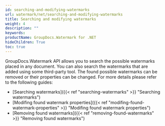 ```yaml
---
id: searching-and-modifying-watermarks
url: watermark/net/searching-and-modifying-watermarks
title: Searching and modifying watermarks
weight: 4
description: ""
keywords: 
productName: GroupDocs.Watermark for .NET
hideChildren: True
toc: true
---
```

GroupDocs.Watermark API allows you to search the possible watermarks placed in any document. You can also search the watermarks that are added using some third-party tool. The found possible watermarks can be removed or their properties can be changed. For more details please refer to the following guides:

* [Searching watermarks]({{< ref "searching-watermarks" >}} "Searching watermarks")
* [Modifing found watermark properties]({{< ref "modifing-found-watermark-properties" >}} "Modifing found watermark properties")
* [Removing found watermarks]({{< ref "removing-found-watermarks" >}} "Removing found watermarks")

